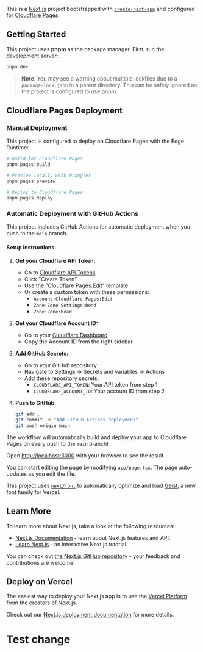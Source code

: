 This is a [Next.js](https://nextjs.org) project bootstrapped with [`create-next-app`](https://nextjs.org/docs/app/api-reference/cli/create-next-app) and configured for [Cloudflare Pages](https://pages.cloudflare.com/).

## Getting Started

This project uses **pnpm** as the package manager. First, run the development server:

```bash
pnpm dev
```

> **Note**: You may see a warning about multiple lockfiles due to a `package-lock.json` in a parent directory. This can be safely ignored as the project is configured to use pnpm.

## Cloudflare Pages Deployment

### Manual Deployment

This project is configured to deploy on Cloudflare Pages with the Edge Runtime:

```bash
# Build for Cloudflare Pages
pnpm pages:build

# Preview locally with Wrangler
pnpm pages:preview

# Deploy to Cloudflare Pages
pnpm pages:deploy
```

### Automatic Deployment with GitHub Actions

This project includes GitHub Actions for automatic deployment when you push to the `main` branch.

#### Setup Instructions:

1. **Get your Cloudflare API Token:**
   - Go to [Cloudflare API Tokens](https://dash.cloudflare.com/profile/api-tokens)
   - Click "Create Token"
   - Use the "Cloudflare Pages:Edit" template
   - Or create a custom token with these permissions:
     - `Account:Cloudflare Pages:Edit`
     - `Zone:Zone Settings:Read`
     - `Zone:Zone:Read`

2. **Get your Cloudflare Account ID:**
   - Go to your [Cloudflare Dashboard](https://dash.cloudflare.com/)
   - Copy the Account ID from the right sidebar

3. **Add GitHub Secrets:**
   - Go to your GitHub repository
   - Navigate to Settings → Secrets and variables → Actions
   - Add these repository secrets:
     - `CLOUDFLARE_API_TOKEN`: Your API token from step 1
     - `CLOUDFLARE_ACCOUNT_ID`: Your account ID from step 2

4. **Push to GitHub:**
   ```bash
   git add .
   git commit -m "Add GitHub Actions deployment"
   git push origin main
   ```

The workflow will automatically build and deploy your app to Cloudflare Pages on every push to the `main` branch!

Open [http://localhost:3000](http://localhost:3000) with your browser to see the result.

You can start editing the page by modifying `app/page.tsx`. The page auto-updates as you edit the file.

This project uses [`next/font`](https://nextjs.org/docs/app/building-your-application/optimizing/fonts) to automatically optimize and load [Geist](https://vercel.com/font), a new font family for Vercel.

## Learn More

To learn more about Next.js, take a look at the following resources:

- [Next.js Documentation](https://nextjs.org/docs) - learn about Next.js features and API.
- [Learn Next.js](https://nextjs.org/learn) - an interactive Next.js tutorial.

You can check out [the Next.js GitHub repository](https://github.com/vercel/next.js) - your feedback and contributions are welcome!

## Deploy on Vercel

The easiest way to deploy your Next.js app is to use the [Vercel Platform](https://vercel.com/new?utm_medium=default-template&filter=next.js&utm_source=create-next-app&utm_campaign=create-next-app-readme) from the creators of Next.js.

Check out our [Next.js deployment documentation](https://nextjs.org/docs/app/building-your-application/deploying) for more details.
# Test change
